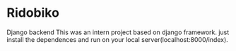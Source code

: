 # Ridobiko
Django backend
This was an intern project based on django framework.
just install the dependences and run on your local server(localhost:8000/index).
